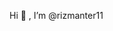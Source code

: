 Hi 👋 , I’m @rizmanter11

<!---
rizmanter11/rizmanter11 is a ✨ special ✨ repository because its `README.md` (this file) appears on your GitHub profile.
You can click the Preview link to take a look at your changes.
--->
